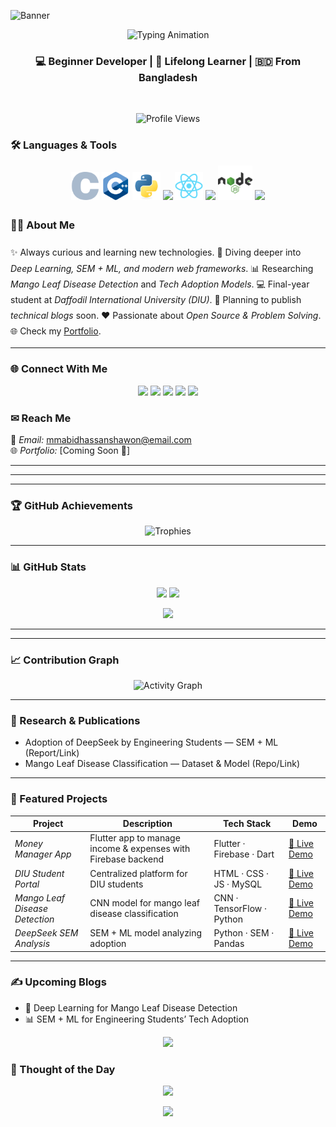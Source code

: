 <!-- Banner -->
![Banner](https://qrangers.com/wp-content/uploads/2021/09/Banner-Introduction-to-3D-Animation.png)
<!-- Animated Typing Header -->
<p align="center">
  <img src="https://readme-typing-svg.herokuapp.com?font=Fira+Code&pause=1000&color=FF4B82&center=true&vCenter=true&width=500&lines=Hi+%F0%9F%91%8B%2C+I'm+M+M+ABID+HASSAN;Front+End+Developer;ML+%26+SEM+Enthusiast;Open+Source+Contributor" alt="Typing Animation" />
</p>
<h3 align="center">💻 Beginner Developer | 🌱 Lifelong Learner | 🇧🇩 From Bangladesh</h3> <br>

<!-- Profile Views -->
<p align="center">
  <img src="https://komarev.com/ghpvc/?username=MMABIDHASSAN&label=Profile%20Views&color=ff69b4&style=for-the-badge" alt="Profile Views" />
</p>

### 🛠 Languages & Tools  
<p align="center">
  <a href="#"><img src="https://raw.githubusercontent.com/devicons/devicon/master/icons/c/c-original.svg" width="45" /></a>
  <a href="#"><img src="https://raw.githubusercontent.com/devicons/devicon/master/icons/cplusplus/cplusplus-original.svg" width="45" /></a>
  <a href="#"><img src="https://raw.githubusercontent.com/devicons/devicon/master/icons/python/python-original.svg" width="45" /></a>
  <a href="#"><img src="https://cdn.jsdelivr.net/gh/devicons/devicon@latest/icons/django/django-plain.svg" width="45" /></a>
  <a href="#"><img src="https://raw.githubusercontent.com/devicons/devicon/master/icons/react/react-original.svg" width="45" /></a>
  <a href="#"><img src="https://www.vectorlogo.zone/logos/firebase/firebase-icon.svg" width="45" /></a>
  <a href="#"><img src="https://raw.githubusercontent.com/devicons/devicon/master/icons/nodejs/nodejs-original-wordmark.svg" width="55" /></a>
  <a href="#"><img src="https://cdn.jsdelivr.net/gh/devicons/devicon/icons/flutter/flutter-original.svg" width="45" /></a>
</p>

  <!-- About Me Section -->
  <div style="max-width: 500px; text-align: left; line-height: 1.8;">
    <h3>👨‍💻 About Me</h3>
    <p>
      ✨ Always curious and learning new technologies. 🌱 Diving deeper into <i>Deep Learning, SEM + ML, and modern web frameworks</i>. 
      📊 Researching <i>Mango Leaf Disease Detection</i> and <i>Tech Adoption Models</i>. 💻 Final-year student at <i>Daffodil International University (DIU)</i>. 
      📝 Planning to publish <i>technical blogs</i> soon. ❤ Passionate about <i>Open Source & Problem Solving</i>. 
      🌐 Check my <a href="https://your-portfolio-link.com">Portfolio</a>.
    </p>
  </div>

</div>

---

### 🌐 Connect With Me  
<p align="center">
<a href="mailto:mmabidhassanshawon@email.com" target="_blank"><img src="./gmail.png" width=45 /></a>
<a href="https://x.com/abid__hasan" target="_blank"><img src="./twitter.png" width=45 /></a>
<a href="https://www.instagram.com/abidhasan" target="_blank"><img src="./instagram.png" width=45 /></a>
<a href="https://github.com/MMABIDHASSAN" target="_blank"><img src="./github.png" width=45 /></a>
<a href="https://www.linkedin.com/in/abid-hasan" target="_blank"><img src="./linkedin.png" width=45 /></a>
</p>

### ✉ Reach Me
📧 *Email:* [mmabidhassanshawon@email.com](mailto:mmabidhassanshawon@email.com)  
🌐 *Portfolio:* [Coming Soon 🚀]  

---

---


---

### 🏆 GitHub Achievements  
<p align="center">
  <img src="https://github-profile-trophy.vercel.app/?username=MMABIDHASSAN&theme=radical&no-frame=true&no-bg=true&margin-w=15" alt="Trophies" />
</p>

---

### 📊 GitHub Stats  
<p align="center">
  <img src="https://github-readme-stats.vercel.app/api?username=MMABIDHASSAN&show_icons=true&theme=radical&bg_color=0,000000,441350&title_color=ff4b82&text_color=ffffff" width="48%" />
  <img src="https://streak-stats.demolab.com?user=MMABIDHASSAN&theme=radical&background=0,000000,441350&fire=ffeb95&ring=ffeb95&sideNums=ffffff&dates=ff4b82" width="48%" />
</p>
<p align="center">
  <img src="https://github-readme-stats.vercel.app/api/top-langs?username=MMABIDHASSAN&layout=compact&theme=radical&bg_color=0,000000,441350&title_color=ff4b82&text_color=ffffff" width="40%"/>
</p>

---

---

### 📈 Contribution Graph  
<p align="center">
  <img src="https://github-readme-activity-graph.vercel.app/graph?username=MMABIDHASSAN&theme=react-dark&hide_border=true" alt="Activity Graph" />
</p>

---

### 🌟 Research & Publications
- Adoption of DeepSeek by Engineering Students — SEM + ML (Report/Link)  
- Mango Leaf Disease Classification — Dataset & Model (Repo/Link)  

---
### 🚀 Featured Projects
| Project | Description | Tech Stack | Demo |
|--------|------------|------------|------|
| *Money Manager App* | Flutter app to manage income & expenses with Firebase backend | Flutter · Firebase · Dart | [🔗 Live Demo](#) |
| *DIU Student Portal* | Centralized platform for DIU students | HTML · CSS · JS · MySQL | [🔗 Live Demo](#) |
| *Mango Leaf Disease Detection* | CNN model for mango leaf disease classification | CNN · TensorFlow · Python | [🔗 Live Demo](#) |
| *DeepSeek SEM Analysis* | SEM + ML model analyzing adoption | Python · SEM · Pandas | [🔗 Live Demo](#) |



---

### ✍ Upcoming Blogs
- 🧠 Deep Learning for Mango Leaf Disease Detection  
- 📊 SEM + ML for Engineering Students’ Tech Adoption  
  
<p align="center">
  <img src="https://capsule-render.vercel.app/api?type=waving&color=0:441350,100:ff4b82&height=70&section=footer"/>
</p>

### 🌟 Thought of the Day  
<p align="center">
  <img src="https://readme-daily-quotes.vercel.app/api?author=Albert%20Einstein&quote=Life%20is%20like%20riding%20a%20bicycle.%20To%20keep%20your%20balance%2C%20you+must+keep+moving.&theme=dark&bg_color=220a28&author_color=ffeb95&accent_color=ff4b82" />
</p>

<p align="center">
  <img src="https://capsule-render.vercel.app/api?type=waving&color=0:441350,100:ff4b82&height=70&section=footer"/>
</p>
